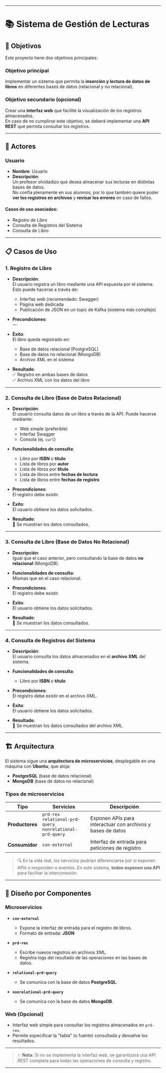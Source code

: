 
---

# 📚 Sistema de Gestión de Lecturas

## 🎯 Objetivos

Este proyecto tiene dos objetivos principales:

### Objetivo principal
Implementar un sistema que permita la **inserción y lectura de datos de libros** en diferentes bases de datos (relacional y no relacional).

### Objetivo secundario (opcional)
Crear una **interfaz web** que facilite la visualización de los registros almacenados.  
En caso de no cumplirse este objetivo, se deberá implementar una **API REST** que permita consultar los registros.

---

## 👤 Actores

### Usuario
- **Nombre**: Usuario
- **Descripción**:  
  Un profesor olvidadizo que desea almacenar sus lecturas en distintas bases de datos.  
  No confía plenamente en sus alumnos, por lo que también quiere poder **ver los registros en archivos** y **revisar los errores** en caso de fallos.

#### Casos de uso asociados:
- Registro de Libro
- Consulta de Registros del Sistema
- Consulta de Libro

---

## 📋 Casos de Uso

### 1. Registro de Libro
- **Descripción**:  
  El usuario registra un libro mediante una API expuesta por el sistema. Esto puede hacerse a través de:
    - Interfaz web (recomendado: Swagger)
    - Página web dedicada
    - Publicación de JSON en un topic de Kafka (sistema más complejo)

- **Precondiciones**:  
  —

- **Éxito**:  
  El libro queda registrado en:
    - Base de datos relacional (PostgreSQL)
    - Base de datos no relacional (MongoDB)
    - Archivo XML en el sistema

- **Resultado**:  
  ✅ Registro en ambas bases de datos  
  ✅ Archivo XML con los datos del libro

---

### 2. Consulta de Libro (Base de Datos Relacional)
- **Descripción**:  
  El usuario consulta datos de un libro a través de la API. Puede hacerse mediante:
    - Web simple (preferible)
    - Interfaz Swagger
    - Consola (ej. `curl`)

- **Funcionalidades de consulta**:
    - Libro por **ISBN** o **título**
    - Lista de libros por **autor**
    - Lista de libros por **título**
    - Lista de libros entre **fechas de lectura**
    - Lista de libros entre **fechas de registro**

- **Precondiciones**:  
  El registro debe existir.

- **Éxito**:  
  El usuario obtiene los datos solicitados.

- **Resultado**:  
  📄 Se muestran los datos consultados.

---

### 3. Consulta de Libro (Base de Datos No Relacional)
- **Descripción**:  
  Igual que el caso anterior, pero consultando la base de datos **no relacional** (MongoDB).

- **Funcionalidades de consulta**:  
  Mismas que en el caso relacional.

- **Precondiciones**:  
  El registro debe existir.

- **Éxito**:  
  El usuario obtiene los datos solicitados.

- **Resultado**:  
  📄 Se muestran los datos consultados.

---

### 4. Consulta de Registros del Sistema
- **Descripción**:  
  El usuario consulta los datos almacenados en el **archivo XML** del sistema.

- **Funcionalidades de consulta**:
    - Libro por **ISBN** o **título**

- **Precondiciones**:  
  El registro debe existir en el archivo XML.

- **Éxito**:  
  El usuario obtiene los datos solicitados.

- **Resultado**:  
  📄 Se muestran los datos consultados del archivo XML.

---

## 🏗️ Arquitectura

El sistema sigue una **arquitectura de microservicios**, desplegable en una máquina con **Ubuntu**, que aloja:

- **PostgreSQL** (base de datos relacional)
- **MongoDB** (base de datos no relacional)

### Tipos de microservicios

| Tipo          | Servicios                              | Descripción |
|---------------|----------------------------------------|-------------|
| **Productores** | `prd-rex`<br>`relational-prd-query`<br>`nonrelational-prd-query` | Exponen APIs para interactuar con archivos y bases de datos |
| **Consumidor**  | `con-external`                         | Interfaz de entrada para peticiones de registro |

> 🔍 En la vida real, los servicios podrían diferenciarse por si exponen APIs o responden a eventos. En este sistema, **todos exponen una API** para facilitar la interconexión.

---

## 🧩 Diseño por Componentes

### Microservicios

- **`con-external`**
    - Expone la interfaz de entrada para el registro de libros.
    - Formato de entrada: **JSON**

- **`prd-rex`**
    - Escribe nuevos registros en archivos XML.
    - Registra logs del resultado de las operaciones en las bases de datos.

- **`relational-prd-query`**
    - Se comunica con la base de datos **PostgreSQL**.

- **`nonrelational-prd-query`**
    - Se comunica con la base de datos **MongoDB**.

### Web (Opcional)

- Interfaz web simple para consultar los registros almacenados en `prd-rex`.
- Permite especificar la "tabla" (o fuente) consultada y devuelve los resultados.

---

> ✨ **Nota**: Si no se implementa la interfaz web, se garantizará una API REST completa para todas las operaciones de consulta y registro.

--- 

